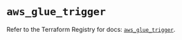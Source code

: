 # `aws_glue_trigger`

Refer to the Terraform Registry for docs: [`aws_glue_trigger`](https://registry.terraform.io/providers/hashicorp/aws/6.13.0/docs/resources/glue_trigger).
